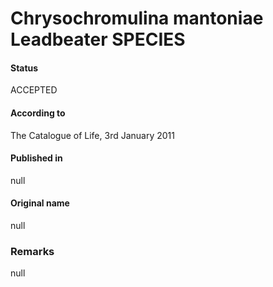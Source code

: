 Chrysochromulina mantoniae Leadbeater SPECIES
=======

#### Status
ACCEPTED

#### According to
The Catalogue of Life, 3rd January 2011

#### Published in
null

#### Original name
null

### Remarks
null